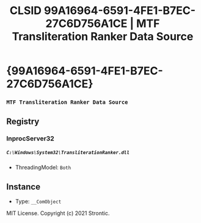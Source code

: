 ﻿---
title: "CLSID 99A16964-6591-4FE1-B7EC-27C6D756A1CE | MTF Transliteration Ranker Data Source"
excerpt: What is COM-Object CLSID 99A16964-6591-4FE1-B7EC-27C6D756A1CE?
---

# {99A16964-6591-4FE1-B7EC-27C6D756A1CE}

### `MTF Transliteration Ranker Data Source`

## Registry


### InprocServer32

##### `C:\Windows\System32\TransliterationRanker.dll`
* ThreadingModel: `Both`

## Instance

* Type: `__ComObject`

MIT License. Copyright (c) 2021 Strontic.


